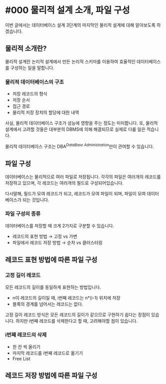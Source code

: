 # #000 물리적 설계 소개, 파일 구성

이번 글에서는 데이터베이스 설계 3단계의 마지막인 물리적 설계에 대해 알아보도록 하겠습니다.

## 물리적 소개란?

물리적 설계란 논리적 설계에서 만든 논리적 스키마를 이용하여 효율적인 데이터베이스를 구성하는 일을 말합니다.

### 물리적 데이터베이스의 구조

- 저장 레코드의 형식
- 저장 순서
- 접근 경로
- 물리적 저장 장치의 할당에 대한 내역

사실, 물리적 데이터베이스 구조가 성능에 영향을 주는 정도는 미미합니다. 또, 물리적 설계에서 고려할 것들은 대부분의 DBMS에 의해 해결되므로 실제로 다룰 일은 적습니다.

물리적 데이터베이스 구조는 DBA$^{DataBase\ Administration }$만이 관여할 수 있습니다.

## 파일 구성

데이터베이스는 물리적으로 여러 파일로 저장됩니다. 각각의 파일은 여러개의 레코드를 저장하고 있으며, 각 레코드는 여러개의 필드로 구성되어있습니다.

다시말해, 필드가 모여 레코드가 되고, 레코드가 모여 파일이 되며, 파일이 모여 데이터베이스가 되는 것입니다.

### 파일 구성의 종류

데이터베이스를 저장할 때 크게 2가지로 구분할 수 있습니다.

- 레코드의 표현 방법 → 고정 vs 가변
- 파일에서 레코드 저장 방법 → 순차 vs 클러스터링

## 레코드 표현 방법에 따른 파일 구성

### 고정 길이 레코드

모든 레코드의 길이를 동일하게 표현하는 방법입니다.

- n이 레코드의 길이일 때, i번째 레코드는 n*(i-1) 위치에 저장
- 블록의 경계를 넘어서는 레코드는 없다.

고정 길이 레코드 방식은 모든 레코드의 길이가 같으므로 구현하기 쉽다는 장점이 있습니다. 하지만 i번째 레코드를 삭제한다고 할 때, 고려해야할 점이 있습니다.

### i번째 레코드의 삭제

- 한 칸 씩 올리기
- 마지막 레코드를 i번째 레코드로 옮기기
- Free List

## 레코드 저장 방법에 따른 파일 구성